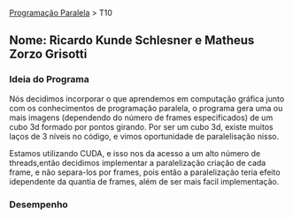 [Programação Paralela](https://github.com/AndreaInfUFSM/elc139-2018a) > T10

## Nome: Ricardo Kunde Schlesner e Matheus Zorzo Grisotti

### Ideia do Programa

Nós decidimos incorporar o que aprendemos em computação gráfica junto com os conhecimentos de programação paralela, o programa gera uma ou mais imagens (dependendo do número de frames especificados) de um cubo 3d formado por pontos girando. Por ser um cubo 3d, existe muitos laços de 3 níveis no código, e vimos oportunidade de paralelisação nisso.

Estamos utilizando CUDA, e isso nos da acesso a um alto número de threads,então decidimos implementar a paralelização criação de cada frame, e não separa-los por frames, pois então a paralelização teria efeito idependente da quantia de frames, além de ser mais facil implementação.

### Desempenho
